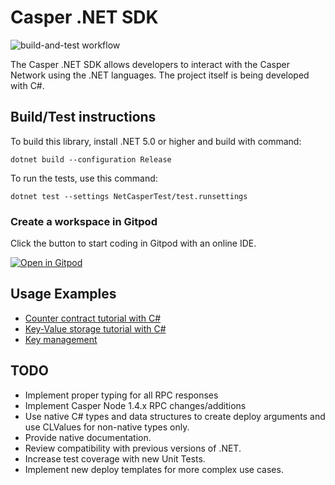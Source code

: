 # Casper .NET SDK

![build-and-test workflow](https://github.com/make-software/casper-net-sdk/actions/workflows/build-and-test.yml/badge.svg)

The Casper .NET SDK allows developers to interact with the Casper Network using the .NET languages. The project itself is being developed with C#.

## Build/Test instructions

To build this library, install .NET 5.0 or higher and build with command:

```
dotnet build --configuration Release
```

To run the tests, use this command:

```
dotnet test --settings NetCasperTest/test.runsettings
```

### Create a workspace in Gitpod

Click the button to start coding in Gitpod with an online IDE.

[![Open in Gitpod](https://gitpod.io/button/open-in-gitpod.svg)](https://gitpod.io/#https://github.com/make-software/casper-net-sdk)

## Usage Examples

* [Counter contract tutorial with C#](https://hackmd.io/@K48d9TN9T2q7ERX4H27ysw/SJBnPCdVt)
* [Key-Value storage tutorial with C#](https://hackmd.io/@K48d9TN9T2q7ERX4H27ysw/HyX8i0WBt)
* [Key management](https://hackmd.io/@K48d9TN9T2q7ERX4H27ysw/HkvV-MMBt)


## TODO

* Implement proper typing for all RPC responses
* Implement Casper Node 1.4.x RPC changes/additions
* Use native C# types and data structures to create deploy arguments and use CLValues for non-native types only.
* Provide native documentation.
* Review compatibility with previous versions of .NET.
* Increase test coverage with new Unit Tests.
* Implement new deploy templates for more complex use cases.
